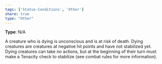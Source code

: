 ```yaml
---
tags: ['Status-Conditions', 'Other']
share: true
type: "Other"
---
```

**Type**: N/A

A creature who is dying is unconscious and is at risk of death. Dying creatures are creatures at negative hit points and have not stabilized yet. Dying creatures can take no actions, but at the beginning of their turn must make a Tenacity check to stabilize (see combat rules for more information).